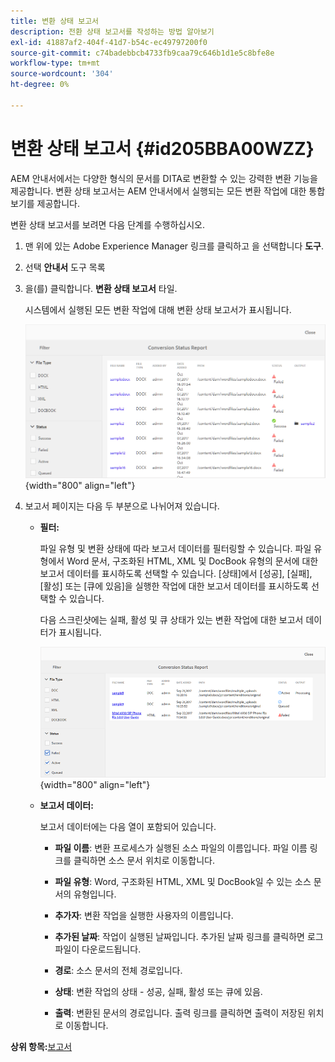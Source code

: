 ```yaml
---
title: 변환 상태 보고서
description: 전환 상태 보고서를 작성하는 방법 알아보기
exl-id: 41887af2-404f-41d7-b54c-ec49797200f0
source-git-commit: c74badebbcb4733fb9caa79c646b1d1e5c8bfe8e
workflow-type: tm+mt
source-wordcount: '304'
ht-degree: 0%

---
```


# 변환 상태 보고서 {#id205BBA00WZZ}

AEM 안내서에서는 다양한 형식의 문서를 DITA로 변환할 수 있는 강력한 변환 기능을 제공합니다. 변환 상태 보고서는 AEM 안내서에서 실행되는 모든 변환 작업에 대한 통합 보기를 제공합니다.

변환 상태 보고서를 보려면 다음 단계를 수행하십시오.

1. 맨 위에 있는 Adobe Experience Manager 링크를 클릭하고 을 선택합니다 **도구**.

1. 선택 **안내서** 도구 목록

1. 을(를) 클릭합니다. **변환 상태 보고서** 타일.

   시스템에서 실행된 모든 변환 작업에 대해 변환 상태 보고서가 표시됩니다.

   ![](images/conversion-status-report.png){width="800" align="left"}

1. 보고서 페이지는 다음 두 부분으로 나뉘어져 있습니다.

   - **필터:**

      파일 유형 및 변환 상태에 따라 보고서 데이터를 필터링할 수 있습니다. 파일 유형에서 Word 문서, 구조화된 HTML, XML 및 DocBook 유형의 문서에 대한 보고서 데이터를 표시하도록 선택할 수 있습니다. [상태]에서 [성공], [실패], [활성] 또는 [큐에 있음]을 실행한 작업에 대한 보고서 데이터를 표시하도록 선택할 수 있습니다.

      다음 스크린샷에는 실패, 활성 및 큐 상태가 있는 변환 작업에 대한 보고서 데이터가 표시됩니다.

      ![](images/conversion-report-failed-active-queued.png){width="800" align="left"}

   - **보고서 데이터:**

      보고서 데이터에는 다음 열이 포함되어 있습니다.

      - **파일 이름**: 변환 프로세스가 실행된 소스 파일의 이름입니다. 파일 이름 링크를 클릭하면 소스 문서 위치로 이동합니다.

      - **파일 유형**: Word, 구조화된 HTML, XML 및 DocBook일 수 있는 소스 문서의 유형입니다.

      - **추가자**: 변환 작업을 실행한 사용자의 이름입니다.

      - **추가된 날짜**: 작업이 실행된 날짜입니다. 추가된 날짜 링크를 클릭하면 로그 파일이 다운로드됩니다.

      - **경로**: 소스 문서의 전체 경로입니다.

      - **상태**: 변환 작업의 상태 - 성공, 실패, 활성 또는 큐에 있음.

      - **출력**: 변환된 문서의 경로입니다. 출력 링크를 클릭하면 출력이 저장된 위치로 이동합니다.


**상위 항목:**[&#x200B;보고서](reports-intro.md)
